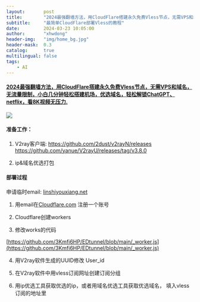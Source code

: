 ```yaml
---
layout:       post
title:        "2024最强翻墙方法，用CloudFlare搭建永久免费Vless节点，无需VPS和域名，无流量限制，小白几分钟轻松搭建机场，优选域名，轻松解锁ChatGPT、netflix，看8K视频无压力."
subtitle:     "最简单CloudFlare部署Vless的教程"
date:         2024-03-23 10:05:00
author:       "xhwdong"
header-img:   "img/home_bg.jpg"
header-mask:  0.3
catalog:      true
multilingual: false
tags:
    - AI
--- 
```


#### [2024最强翻墙方法，用CloudFlare搭建永久免费Vless节点，无需VPS和域名，无流量限制，小白几分钟轻松搭建机场，优选域名，轻松解锁ChatGPT、netflix，看8K视频无压力.](https://youtu.be/tWhbZWtn7kQ)

![](https://hwdong-net.github.io/yt_imgs/CloudFlare_Vless.jpg)




#### 准备工作：

1. V2ray客户端:
https://github.com/2dust/v2rayN/releases
https://github.com/yanue/V2rayU/releases/tag/v3.8.0

2. ip&域名优选打包

#### 部署过程

申请临时email: [linshiyouxiang.net](linshiyouxiang.net)

1.  用email在[Cloudflare.com](Cloudflare.com) 注册一个账号

2.  Cloudflare创建workers

3.  修改works的代码

[https://github.com/3Kmfi6HP/EDtunnel/blob/main/_worker.js](https://github.com/3Kmfi6HP/EDtunnel/blob/main/_worker.js)

4.  用V2ray软件生成的UUID修改 User_id

5.  在V2ray软件中用vless订阅网址创建订阅分组

6.  用ip优选工具获取优选的ip，或者用域名优选工具获取优选域名，
    填入vless订阅的地址里




